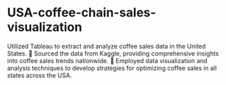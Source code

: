 # USA-coffee-chain-sales-visualization
Utilized Tableau to extract and analyze coffee sales data in the United States.  Sourced the data from Kaggle, providing comprehensive insights into coffee sales trends nationwide.  Employed data visualization and analysis techniques to develop strategies for optimizing coffee sales in all states across the USA.
